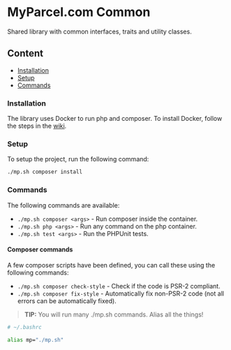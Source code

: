 # MyParcel.com Common
Shared library with common interfaces, traits and utility classes.

## Content
- [Installation](#installation)
- [Setup](#setup)
- [Commands](#commands)

### Installation
The library uses Docker to run php and composer. To install Docker, follow the steps in the [wiki](https://staging-wiki.myparcel.com/development/docker/).

### Setup
To setup the project, run the following command:
```bash
./mp.sh composer install
```

### Commands
The following commands are available:
- `./mp.sh composer <args>` - Run composer inside the container.
- `./mp.sh php <args>` - Run any command on the php container.
- `./mp.sh test <args>` - Run the PHPUnit tests.

#### Composer commands
A few composer scripts have been defined, you can call these using the following commands:
- `./mp.sh composer check-style` - Check if the code is PSR-2 compliant.
- `./mp.sh composer fix-style` - Automatically fix non-PSR-2 code (not all errors can be automatically fixed).

> **TIP:** You will run many ./mp.sh commands. Alias all the things!
```bash
# ~/.bashrc

alias mp="./mp.sh"
```
